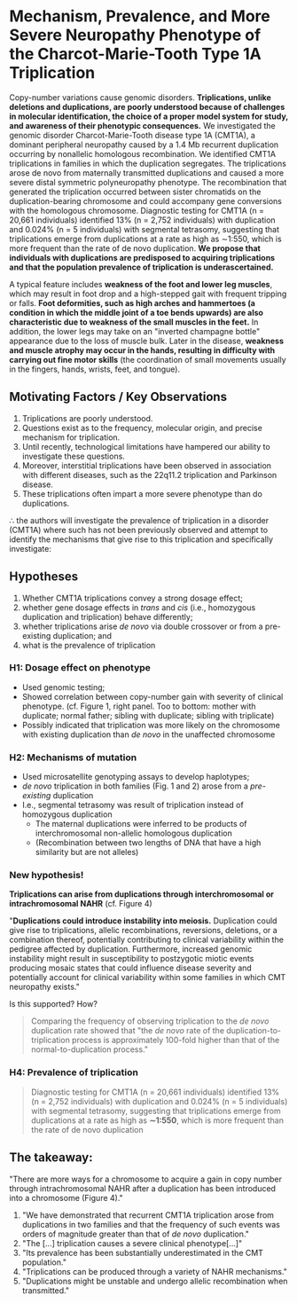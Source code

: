 # Mechanism, Prevalence, and More Severe Neuropathy Phenotype of the Charcot-Marie-Tooth Type 1A Triplication

Copy-number variations cause genomic disorders. **Triplications, unlike deletions and duplications, are poorly understood because of challenges in molecular identification, the choice of a proper model system for study, and awareness of their phenotypic consequences.** We investigated the genomic disorder Charcot-Marie-Tooth disease type 1A (CMT1A), a dominant peripheral neuropathy caused by a 1.4 Mb recurrent duplication occurring by nonallelic homologous recombination. We identified CMT1A triplications in families in which the duplication segregates. The triplications arose de novo from maternally transmitted duplications and caused a more severe distal symmetric polyneuropathy phenotype. The recombination that generated the triplication occurred between sister chromatids on the duplication-bearing chromosome and could accompany gene conversions with the homologous chromosome. Diagnostic testing for CMT1A (n = 20,661 individuals) identified 13% (n = 2,752 individuals) with duplication and 0.024% (n = 5 individuals) with segmental tetrasomy, suggesting that triplications emerge from duplications at a rate as high as ∼1:550, which is more frequent than the rate of de novo duplication. **We propose that individuals with duplications are predisposed to acquiring triplications and that the population prevalence of triplication is underascertained.**

A typical feature includes **weakness of the foot and lower leg muscles**, which may result in foot drop and a high-stepped gait with frequent tripping or falls. **Foot deformities, such as high arches and hammertoes (a condition in which the middle joint of a toe bends upwards) are also characteristic due to weakness of the small muscles in the feet.** In addition, the lower legs may take on an "inverted champagne bottle" appearance due to the loss of muscle bulk. Later in the disease, **weakness and muscle atrophy may occur in the hands, resulting in difficulty with carrying out fine motor skills** (the coordination of small movements usually in the fingers, hands, wrists, feet, and tongue).

## Motivating Factors / Key Observations

1. Triplications are poorly understood.
2. Questions exist as to the frequency, molecular origin, and precise mechanism for triplication.
3. Until recently, technological limitations have hampered our ability to investigate these questions.
4. Moreover, interstitial triplications have been observed in association with different diseases, such as the 22q11.2 triplication and Parkinson disease.
5. These triplications often impart a more severe phenotype than do duplications.

&there4; the authors will investigate the prevalence of triplication in a disorder (CMT1A) where such has not been previously observed and attempt to identify the mechanisms that give rise to this triplication and specifically investigate:

## Hypotheses

1. Whether CMT1A triplications convey a strong dosage effect;
2. whether gene dosage effects in *trans* and *cis* (i.e., homozygous duplication and triplication) behave differently;
3. whether triplications arise *de novo* via double crossover or from a pre-existing duplication; and
4. what is the prevalence of triplication

### H1: Dosage effect on phenotype

- Used genomic testing;
- Showed correlation between copy-number gain with severity of clinical phenotype. (cf. Figure 1, right panel. Too to bottom: mother with duplicate; normal father; sibling with duplicate; sibling with triplicate)
- Possibly indicated that triplication was more likely on the chromosome with existing duplication than *de novo* in the unaffected chromosome

### H2: Mechanisms of mutation

- Used microsatellite genotyping assays to develop haplotypes;
- *de novo* triplication in both families (Fig. 1 and 2) arose from a _pre-existing_ duplication
- I.e., segmental tetrasomy was result of triplication instead of homozygous duplication
    - The maternal duplications were inferred to be products of interchromosomal non-allelic homologous duplication
    - (Recombination between two lengths of DNA that have a high similarity but are not alleles)

### New hypothesis!

**Triplications can arise from duplications through interchromosomal or intrachromosomal NAHR** (cf. Figure 4)

"**Duplications could introduce instability into meiosis.** Duplication could give rise to triplications, allelic recombinations, reversions, deletions, or a combination thereof, potentially contributing to clinical variability within the pedigree affected by duplication. Furthermore, increased genomic instability might result in susceptibility to postzygotic miotic events producing mosaic states that could influence disease severity and potentially account for clinical variability within some families in which CMT neuropathy exists."

Is this supported? How?

>Comparing the frequency of observing triplication to the *de novo* duplication rate showed that "the *de novo* rate of the duplication-to-triplication process is approximately 100-fold higher than that of the normal-to-duplication process."

### H4: Prevalence of triplication

> Diagnostic testing for CMT1A (n = 20,661 individuals) identified 13% (n = 2,752 individuals) with duplication and 0.024% (n = 5 individuals) with segmental tetrasomy, suggesting that triplications emerge from duplications at a rate as high as **∼1:550**, which is more frequent than the rate of de novo duplication

## The takeaway:

"There are more ways for a chromosome to acquire a gain in copy number through intrachromosomal NAHR after a duplication has been introduced into a chromosome (Figure 4)."

1. "We have demonstrated that recurrent CMT1A triplication arose from duplications in two families and that the frequency of such events was orders of magnitude greater than that of *de novo* duplication."
2. "The [...] triplication causes a severe clinical phenotype[...]"
3. "Its prevalence has been substantially underestimated in the CMT population."
4. "Triplications can be produced through a variety of NAHR mechanisms."
5. "Duplications might be unstable and undergo allelic recombination when transmitted."
